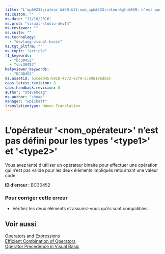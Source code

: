 ```yaml
---
title: "L’op&#233;rateur &#39;&lt;nom_op&#233;rateur&gt;&#39; n’est pas d&#233;fini pour les types &#39;&lt;type1&gt;&#39; et &#39;&lt;type2&gt;&#39; | Microsoft Docs"
ms.custom: ""
ms.date: "11/16/2016"
ms.prod: "visual-studio-dev14"
ms.reviewer: ""
ms.suite: ""
ms.technology: 
  - "devlang-visual-basic"
ms.tgt_pltfrm: ""
ms.topic: "article"
f1_keywords: 
  - "bc30452"
  - "vbc30452"
helpviewer_keywords: 
  - "BC30452"
ms.assetid: a3ceed45-b918-4572-9379-cc90619bddab
caps.latest.revision: 8
caps.handback.revision: 8
author: "stevehoag"
ms.author: "shoag"
manager: "wpickett"
translationtype: Human Translation
---
```

# L’op&#233;rateur &#39;&lt;nom_op&#233;rateur&gt;&#39; n’est pas d&#233;fini pour les types &#39;&lt;type1&gt;&#39; et &#39;&lt;type2&gt;&#39;
Vous avez tenté d’utiliser un opérateur binaire pour effectuer une opération qui n’est pas valide pour les deux éléments impliqués retournant une valeur code.  
  
 **ID d’erreur :** BC30452  
  
### Pour corriger cette erreur  
  
-   Vérifiez les deux éléments et assurez\-vous qu’ils sont compatibles.  
  
## Voir aussi  
 [Operators and Expressions](../../visual-basic/programming-guide/language-features/operators-and-expressions/index.md)   
 [Efficient Combination of Operators](../../visual-basic/programming-guide/language-features/operators-and-expressions/efficient-combination-of-operators.md)   
 [Operator Precedence in Visual Basic](../../visual-basic/language-reference/operators/operator-precedence.md)